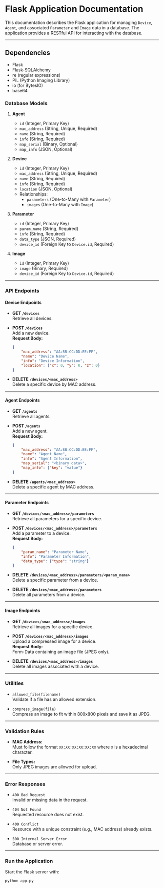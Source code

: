 
# Flask Application Documentation

This documentation describes the Flask application for managing `Device`, `Agent`, and associated `Parameter` and `Image` data in a database. The application provides a RESTful API for interacting with the database.

---

## **Dependencies**

- Flask
- Flask-SQLAlchemy
- re (regular expressions)
- PIL (Python Imaging Library)
- io (for BytesIO)
- base64

### **Database Models**

1. **Agent**
   - `id` (Integer, Primary Key)
   - `mac_address` (String, Unique, Required)
   - `name` (String, Required)
   - `info` (String, Required)
   - `map_serial` (Binary, Optional)
   - `map_info` (JSON, Optional)

2. **Device**
   - `id` (Integer, Primary Key)
   - `mac_address` (String, Unique, Required)
   - `name` (String, Required)
   - `info` (String, Required)
   - `location` (JSON, Optional)
   - Relationships:
     - `parameters` (One-to-Many with `Parameter`)
     - `images` (One-to-Many with `Image`)

3. **Parameter**
   - `id` (Integer, Primary Key)
   - `param_name` (String, Required)
   - `info` (String, Required)
   - `data_type` (JSON, Required)
   - `device_id` (Foreign Key to `Device.id`, Required)

4. **Image**
   - `id` (Integer, Primary Key)
   - `image` (Binary, Required)
   - `device_id` (Foreign Key to `Device.id`, Required)

---

### **API Endpoints**

#### **Device Endpoints**

- **GET `/devices`**  
  Retrieve all devices.

- **POST `/devices`**  
  Add a new device.  
  **Request Body:**
  ```json
  {
      "mac_address": "AA:BB:CC:DD:EE:FF",
      "name": "Device Name",
      "info": "Device Information",
      "location": {"x": 0, "y": 0, "z": 0}
  }
  ```

- **DELETE `/devices/<mac_address>`**  
  Delete a specific device by MAC address.

---

#### **Agent Endpoints**

- **GET `/agents`**  
  Retrieve all agents.

- **POST `/agents`**  
  Add a new agent.  
  **Request Body:**
  ```json
  {
      "mac_address": "AA:BB:CC:DD:EE:FF",
      "name": "Agent Name",
      "info": "Agent Information",
      "map_serial": "<binary data>",
      "map_info": {"key": "value"}
  }
  ```

- **DELETE `/agents/<mac_address>`**  
  Delete a specific agent by MAC address.

---

#### **Parameter Endpoints**

- **GET `/devices/<mac_address>/parameters`**  
  Retrieve all parameters for a specific device.

- **POST `/devices/<mac_address>/parameters`**  
  Add a parameter to a device.  
  **Request Body:**
  ```json
  {
      "param_name": "Parameter Name",
      "info": "Parameter Information",
      "data_type": {"type": "string"}
  }
  ```

- **DELETE `/devices/<mac_address>/parameters/<param_name>`**  
  Delete a specific parameter from a device.

- **DELETE `/devices/<mac_address>/parameters`**  
  Delete all parameters from a device.

---

#### **Image Endpoints**

- **GET `/devices/<mac_address>/images`**  
  Retrieve all images for a specific device.

- **POST `/devices/<mac_address>/images`**  
  Upload a compressed image for a device.  
  **Request Body:**  
  Form-Data containing an image file (JPEG only).

- **DELETE `/devices/<mac_address>/images`**  
  Delete all images associated with a device.

---

### **Utilities**

- `allowed_file(filename)`  
  Validate if a file has an allowed extension.

- `compress_image(file)`  
  Compress an image to fit within 800x800 pixels and save it as JPEG.

---

### **Validation Rules**

- **MAC Address:**  
  Must follow the format `XX:XX:XX:XX:XX:XX` where `X` is a hexadecimal character.

- **File Types:**  
  Only JPEG images are allowed for upload.

---

### **Error Responses**

- `400 Bad Request`  
  Invalid or missing data in the request.

- `404 Not Found`  
  Requested resource does not exist.

- `409 Conflict`  
  Resource with a unique constraint (e.g., MAC address) already exists.

- `500 Internal Server Error`  
  Database or server error.

---

### **Run the Application**

Start the Flask server with:
```bash
python app.py
```